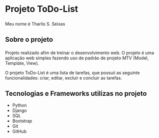 <h1 align="left">Projeto ToDo-List</h1>

###

<p align="left">Meu nome é Tharlis S. Seixas</p>

###

<h2 align="left">Sobre o projeto</h2>

###

<p align="left">Projeto realizado afim de treinar o desenvolvimento web. O projeto é uma aplicação web simples fazendo uso de padrão de projeto MTV (Model, Template, View).</p>
<p aling="left">O projeto ToDo-List é uma lista de tarefas, que possuii as seguinte funcionalidades: criar, editar, excluir e concluir as tarefas.</p>

###

<h2 align="left">Tecnologias e Frameworks utilizas no projeto</h2>

* Python
* Django
* SQL
* Bootstrap
* Git
* GitHub

###


###